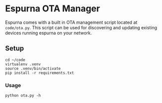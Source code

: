# Espurna OTA Manager

Espurna comes with a built in OTA management script located at `code/ota.py`. This script can be used for discovering and updating existing devices running espurna on your network.

## Setup

```
cd ~/code
virtualenv .venv
source .venv/bin/activate
pip install -r requirements.txt
```
### Usage

`python ota.py -h`